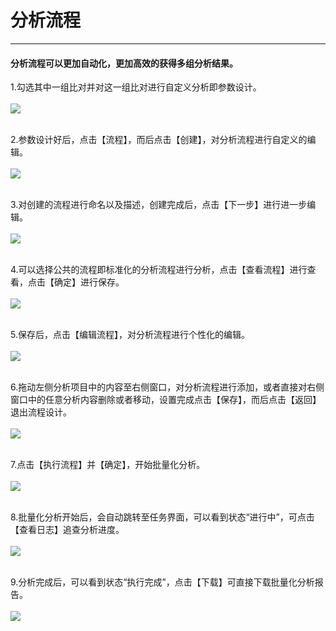 <!-- 分析流程 -->

# 分析流程

<hr/>

####  **分析流程可以更加自动化，更加高效的获得多组分析结果。**

1.勾选其中一组比对并对这一组比对进行自定义分析即参数设计。
<br/>
<br/>
<a href="user-guide/metadiscovery/images/flowchart1.png" class="fancybox" data-rel="fancybox">
![](user-guide/metadiscovery/images/flowchart1.png)
</a>
<br/>
<br/>

2.参数设计好后，点击【流程】，而后点击【创建】，对分析流程进行自定义的编辑。
<br/>
<br/>
<a href="user-guide/metadiscovery/images/flowchart2.png" class="fancybox" data-rel="fancybox">
![](user-guide/metadiscovery/images/flowchart2.png)
</a>
<br/>
<br/>

3.对创建的流程进行命名以及描述，创建完成后，点击【下一步】进行进一步编辑。
<br/>
<br/>
<a href="user-guide/metadiscovery/images/flowchart3.png" class="fancybox" data-rel="fancybox">
![](user-guide/metadiscovery/images/flowchart3.png)
</a>
<br/>
<br/>

4.可以选择公共的流程即标准化的分析流程进行分析，点击【查看流程】进行查看，点击【确定】进行保存。
<br/>
<br/>
<a href="user-guide/metadiscovery/images/flowchart4.png" class="fancybox" data-rel="fancybox">
![](user-guide/metadiscovery/images/flowchart4.png)
</a>
<br/>
<br/>

5.保存后，点击【编辑流程】，对分析流程进行个性化的编辑。
<br/>
<br/>
<a href="user-guide/metadiscovery/images/flowchart5.png" class="fancybox" data-rel="fancybox">
![](user-guide/metadiscovery/images/flowchart5.png)
</a>
<br/>
<br/>

6.拖动左侧分析项目中的内容至右侧窗口，对分析流程进行添加，或者直接对右侧窗口中的任意分析内容删除或者移动，设置完成点击【保存】，而后点击【返回】退出流程设计。
<br/>
<br/>
<a href="user-guide/metadiscovery/images/flowchart6.png" class="fancybox" data-rel="fancybox">
![](user-guide/metadiscovery/images/flowchart6.png)
</a>
<br/>
<br/>

7.点击【执行流程】并【确定】，开始批量化分析。
<br/>
<br/>
<a href="user-guide/metadiscovery/images/flowchart7.png" class="fancybox" data-rel="fancybox">
![](user-guide/metadiscovery/images/flowchart7.png)
</a>
<br/>
<br/>

8.批量化分析开始后，会自动跳转至任务界面，可以看到状态“进行中”，可点击【查看日志】追查分析进度。
<br/>
<br/>
<a href="user-guide/metadiscovery/images/flowchart8.png" class="fancybox" data-rel="fancybox">
![](user-guide/metadiscovery/images/flowchart8.png)
</a>
<br/>
<br/>

9.分析完成后，可以看到状态“执行完成”，点击【下载】可直接下载批量化分析报告。
<br/>
<br/>
<a href="user-guide/metadiscovery/images/flowchart9.png" class="fancybox" data-rel="fancybox">
![](user-guide/metadiscovery/images/flowchart9.png)
</a>
<br/>
<br/>